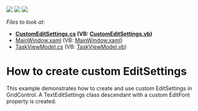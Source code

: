 <!-- default badges list -->
![](https://img.shields.io/endpoint?url=https://codecentral.devexpress.com/api/v1/VersionRange/128649400/21.1.5%2B)
[![](https://img.shields.io/badge/Open_in_DevExpress_Support_Center-FF7200?style=flat-square&logo=DevExpress&logoColor=white)](https://supportcenter.devexpress.com/ticket/details/T166130)
[![](https://img.shields.io/badge/📖_How_to_use_DevExpress_Examples-e9f6fc?style=flat-square)](https://docs.devexpress.com/GeneralInformation/403183)
<!-- default badges end -->
<!-- default file list -->
*Files to look at*:

* **[CustomEditSettings.cs](./CS/CustomEditSettingExample/CustomEditSettings/CustomEditSettings.cs) (VB: [CustomEditSettings.vb](./VB/CustomEditSettingExample/CustomEditSettings/CustomEditSettings.vb))**
* [MainWindow.xaml](./CS/CustomEditSettingExample/MainWindow.xaml) (VB: [MainWindow.xaml](./VB/CustomEditSettingExample/MainWindow.xaml))
* [TaskViewModel.cs](./CS/CustomEditSettingExample/ViewModel/TaskViewModel.cs) (VB: [TaskViewModel.vb](./VB/CustomEditSettingExample/ViewModel/TaskViewModel.vb))
<!-- default file list end -->
# How to create custom EditSettings


This example demonstrates how to create and use custom EditSettings in GridControl. A TextEditSettings class descendant with a custom EditFont property is created.

<br/>


